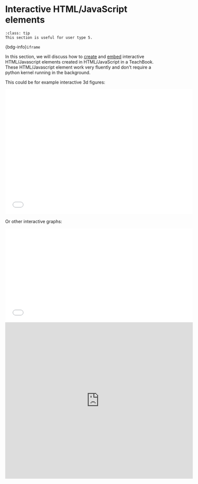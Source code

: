# Interactive HTML/JavaScript elements

```{admonition} User types
:class: tip
This section is useful for user type 5.
```

{bdg-info}`iframe`

In this section, we will discuss how to [create](creating_basic_HTML_elements.md) and [embed](adding_HTML_elements.md) interactive HTML/Javascript elements created in HTML/JavaScript in a TeachBook. These HTML/Javascript element work very fluently and don't require a python kernel running in the background.

This could be for example interactive 3d figures:

<iframe src="../_static/element_render_box.html" width="600" height="400" frameborder="0"></iframe> 

Or other interactive graphs:

<iframe src="../_static/element_pdf_and_cdf.html" width="600" height="300" frameborder="0"></iframe>

<iframe src="https://openla.ewi.tudelft.nl/applet/lines_and_planes/normal_equation_plane_origin?iframe=true"  width="600" height="500" allow="fullscreen" loading="lazy" frameborder="0"></iframe>